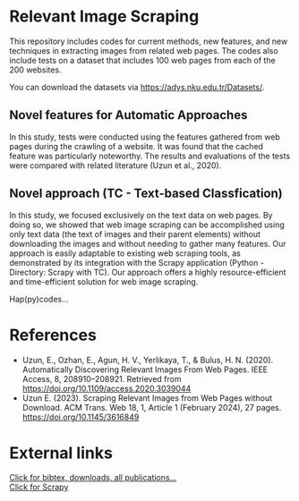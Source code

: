# Relevant Image Scraping

This repository includes codes for current methods, new features, and new techniques in extracting images from related web pages. The codes also include tests on a dataset that includes 100 web pages from each of the 200 websites.

You can download the datasets via https://adys.nku.edu.tr/Datasets/.

## Novel features for Automatic Approaches

In this study, tests were conducted using the features gathered from web pages during the crawling of a website. It was found that the cached feature was particularly noteworthy. The results and evaluations of the tests were compared with related literature (Uzun et al., 2020).

## Novel approach (TC - Text-based Classfication) 

In this study, we focused exclusively on the text data on web pages. By doing so, we showed that web image scraping can be accomplished using only text data (the text of images and their parent elements) without downloading the images and without needing to gather many features. Our approach is easily adaptable to existing web scraping tools, as demonstrated by its integration with the Scrapy application (Python - Directory: Scrapy with TC). Our approach offers a highly resource-efficient and time-efficient solution for web image scraping.

Hap(py)codes...

# References
* Uzun, E., Ozhan, E., Agun, H. V., Yerlikaya, T., & Bulus, H. N. (2020). Automatically Discovering Relevant Images From Web Pages. IEEE Access, 8, 208910–208921. Retrieved from https://doi.org/10.1109/access.2020.3039044
* Uzun E. (2023). Scraping Relevant Images from Web Pages without Download. ACM Trans. Web 18, 1, Article 1 (February 2024), 27 pages. https://doi.org/10.1145/3616849

# External links
<a href="https://erdincuzun.com/yayinlar/" target="_blank">Click for bibtex, downloads, all publications...</a><br />
<a href="https://scrapy.org/" target="_blank">Click for Scrapy</a>
